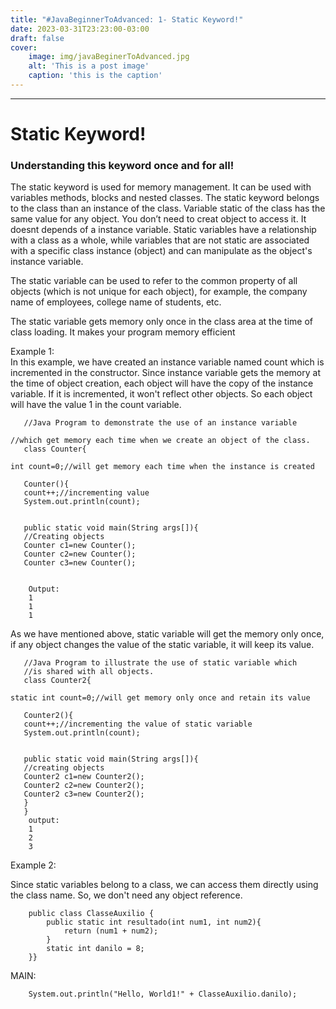 ```yaml
---
title: "#JavaBeginnerToAdvanced: 1- Static Keyword!"
date: 2023-03-31T23:23:00-03:00
draft: false
cover: 
    image: img/javaBeginerToAdvanced.jpg
    alt: 'This is a post image'
    caption: 'this is the caption'
---
```


---
#  Static Keyword!
### Understanding this keyword once and for all!

The static keyword is used for memory management. It can be used with variables methods, blocks and nested classes. The static keyword belongs to the class than an instance of the class. 
Variable static of the class has the same value for any object. You don’t need to creat object  to access it. It doesnt depends of a instance variable.
Static variables have a relationship with a class as a whole, while variables that are not static are associated with a specific class instance (object) and can manipulate as the object's instance variable.

The static variable can be used to refer to the common property of all objects (which is not unique for each object), for example, the company name of employees, college name of students, etc. 

The static variable gets memory only once in the class area at the time of class loading. It makes your program memory efficient 

Example 1:                                                                                                                
In this example, we have created an instance variable named count which is incremented in the constructor. Since instance variable gets the memory at the time of object creation, each object will have the copy of the instance variable. If it is incremented, it won't reflect other objects. So each object will have the value 1 in the count variable. 



       //Java Program to demonstrate the use of an instance variable  
       //which get memory each time when we create an object of the class.  
       class Counter{  
       int count=0;//will get memory each time when the instance is created  
         
       Counter(){  
       count++;//incrementing value  
       System.out.println(count);  
         
       
       public static void main(String args[]){  
       //Creating objects  
       Counter c1=new Counter();  
       Counter c2=new Counter();  
       Counter c3=new Counter();    

        
        Output: 
        1
        1
        1


As we have mentioned above, static variable will get the memory only once, if any object changes the value of the static variable, it will keep its value. 

       //Java Program to illustrate the use of static variable which  
       //is shared with all objects.  
       class Counter2{  
       static int count=0;//will get memory only once and retain its value  
         
       Counter2(){  
       count++;//incrementing the value of static variable  
       System.out.println(count);  
         
         
       public static void main(String args[]){  
       //creating objects  
       Counter2 c1=new Counter2();  
       Counter2 c2=new Counter2();  
       Counter2 c3=new Counter2();  
       }  
       }  
        output:
        1
        2
        3

Example 2:

Since static variables belong to a class, we can access them directly using the class name. So, we don't need any object reference.

        public class ClasseAuxilio {
            public static int resultado(int num1, int num2){
                return (num1 + num2);
            }
            static int danilo = 8;
        }}

MAIN:

        System.out.println("Hello, World1!" + ClasseAuxilio.danilo);